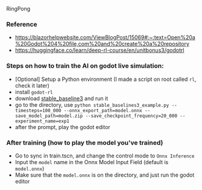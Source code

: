 RingPong

### Reference

- https://blazorhelpwebsite.com/ViewBlogPost/15069#:~:text=Open%20a%20Godot%204%20file,com%20and%20create%20a%20repository
- https://huggingface.co/learn/deep-rl-course/en/unitbonus3/godotrl


### Steps on how to train the AI on godot live simulation:
- [Optional] Setup a Python environment (I made a script on root called `rl`, check it later)
- install `godot-rl`
- download [stable_baseline3](https://github.com/edbeeching/godot_rl_agents/blob/main/examples/stable_baselines3_example.py) and run it
- go to the directory, use `python stable_baselines3_example.py --timesteps=100_000 --onnx_export_path=model.onnx --save_model_path=model.zip --save_checkpoint_frequency=20_000 --experiment_name=exp1`
- after the prompt, play the godot editor

### After training (how to play the model you've trained)
- Go to sync in train.tscn, and change the control mode to `Onnx Inference`
- Input the `model` name in the Onnx Model Input Field (default is `model.onnx`)
- Make sure that the `model.onnx` is on the directory, and just run the godot editor

